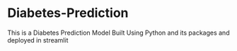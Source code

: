 # Diabetes-Prediction
This is a Diabetes Prediction Model Built Using Python and its packages and deployed in streamlit
